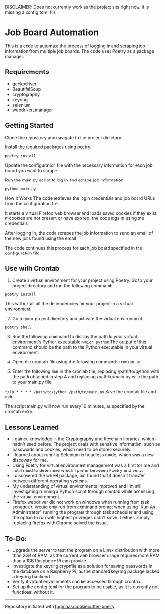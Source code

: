 DISCLAIMER: Does not currently work as the project sits right now. It is missing a config.toml file

# Job Board Automation

This is a code to automate the process of logging in and scraping job information from multiple job boards. The code uses Poetry as a package manager.

## Requirements

- geckodriver
- BeautifulSoup
- cryptography
- keyring
- selenium
- webdriver_manager

## Getting Started

Clone the repository and navigate to the project directory.

Install the required packages using poetry:

```
poetry install
```

Update the configuration file with the necessary information for each job board you want to scrape.

Run the main.py script to log in and scrape job information:

```
python main.py
```

How it Works
The code retrieves the login credentials and job board URLs from the configuration file.

It starts a virtual Firefox web browser and loads saved cookies if they exist. If cookies are not present or have expired, the code logs in using the credentials.

After logging in, the code scrapes the job information to send an email of the new jobs found using the email

The code continues this process for each job board specified in the configuration file.

## Use with Crontab

1. Create a virtual environment for your project using Poetry. Go to your project directory and run the following command:

```
poetry install
```

This will install all the dependencies for your project in a virtual environment.

2. Go to your project directory and activate the virtual environment.

```
poetry shell
```

3. Run the following command to display the path to your virtual environment's Python executable:
   `which python`
   The output of this command should be the path to the Python executable in your virtual environment.

4. Open the crontab file using the following command:
   `crontab -e`
5. Enter the following line in the crontab file, replacing /path/to/python with the path obtained in step 4 and replacing /path/to/main.py with the path to your main.py file.

`*/10 * * * * /path/to/python /path/to/main.py`
Save the crontab file and exit.

The script main.py will now run every 10 minutes, as specified by the crontab entry.

## Lessons Learned

- I gained knowledge in the Cryptography and Keychain libraries, which I hadn't used before. The project deals with sensitive information, such as passwords and cookies, which need to be stored securely.
- I learned about running Selenium in headless mode, which was a new discovery for me.
- Using Poetry for virtual environment management was a first for me and I still need to determine which I prefer between Poetry and venv.
- I discovered the wheel package, but found that it doesn't transfer between different operating systems.
- My understanding of virtual environments improved and I'm still investigating running a Python script through crontab while accessing the virtual environment.
- Firefox webdriver did not work on windows when running from task scheduler. Would only run from command prompt when using "Run As Administrator" running the program through task scheduler and using the option to run with highest privileges didn't solve it either. Simply replacing firefox with Chrome solved the issue.

## To-Do:

- Upgrade the server to test the program on a Linux distribution with more than 2GB of RAM, as the current web browser usage requires more RAM than a 1GB Raspberry Pi can provide.
- Investigate the keyring.cryptfile as a solution for saving passwords in the database on a Raspberry Pi, as the standard keyring package lacked a keyring backend.
- Verify if virtual environments can be accessed through crontab.
- Set up the config.toml for the program to be usable, as it is currently not functional without it.

---

Repository initiated with [fpgmaas/cookiecutter-poetry](https://github.com/fpgmaas/cookiecutter-poetry).
